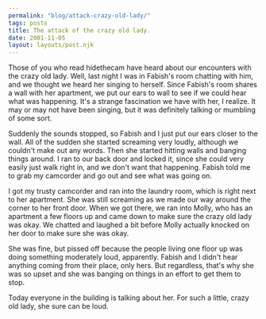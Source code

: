 ```yaml
---
permalink: "blog/attack-crazy-old-lady/"
tags: posts
title: The attack of the crazy old lady.
date: 2001-11-05
layout: layouts/post.njk
---
```


Those of you who read hidethecam have heard about our encounters with the crazy old lady. Well, last night I was in Fabish's room chatting with him, and we thought we heard her singing to herself. Since Fabish's room shares a wall with her apartment, we put our ears to wall to see if we could hear what was happening. It's a strange fascination we have with her, I realize. It may or may not have been singing, but it was definitely talking or mumbling of some sort.

Suddenly the sounds stopped, so Fabish and I just put our ears closer to the wall. All of the sudden she started screaming very loudly, although we couldn't make out any words. Then she started hitting walls and banging things around. I ran to our back door and locked it, since she could very easily just walk right in, and we don't want that happening. Fabish told me to grab my camcorder and go out and see what was going on.

I got my trusty camcorder and ran into the laundry room, which is right next to her apartment. She was still screaming as we made our way around the corner to her front door. When we got there, we ran into Molly, who has an apartment a few floors up and came down to make sure the crazy old lady was okay. We chatted and laughed a bit before Molly actually knocked on her door to make sure she was okay. 

She was fine, but pissed off because the people living one floor up was doing something moderately loud, apparently. Fabish and I didn't hear anything coming from their place, only hers. But regardless, that's why she was so upset and she was banging on things in an effort to get them to stop. 

Today everyone in the building is talking about her. For such a little, crazy old lady, she sure can be loud.